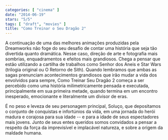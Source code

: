 ```yaml
---
categories: [ "cinema" ]
date: "2014-06-19"
stars: "5/5"
tags: [ "draft", "movies" ]
title: "Como Treinar o Seu Dragão 2"
---
```

A continuação de uma das melhores animações produzidas pela Dreamworks não foge do seu desafio de contar uma história que seja tão divertida quanto dramática. Nesse caso, direção de arte e fotografia mais sombrias, enquadramentos e efeitos mais grandiosos. Chega a pensar que estão utilizando a cartilha de trabalhos como Senhor dos Aneis e Star Wars (trilogia original ou O Retorno de Sith). Quando lembramos que ambas as sagas prenunciam acontecimentos grandiosos que irão mudar a vida dos envolvidos para sempre, Como Treinar Seu Dragão 2 começa a ser percebido como uma história milimetricamente pensada e executada, principalmente em sua primeira metade, quando termina em um encontro inesperado, emocionante e literalmente um divisor de eras.

É no peso e leveza de seu personagem principal, Soluço, que depositamos o conjunto de conquistas e infortúnios da vida, em uma jornada do herói madura e corajosa para sua idade -- e para a idade de seus espectadores mais jovens. Junto de seus entes queridos somos convidados a pensar a respeito da força da imprevisível e implacável natureza, e sobre a origem da maldade humana.
